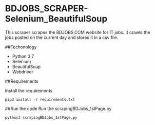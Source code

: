 # BDJOBS_SCRAPER-Selenium_BeautifulSoup
This scraper scrapes the BDJOBS.COM website for IT jobs. It crawls the jobs posted on the current day and stores it in a csv file.

##Techonology
- Python 3.7
- Selenium
- BeautifulSoup
- Webdriver

##Requirements

Install the requirements.
```
pip3 install -r requirements.txt
```

##Run the code
Run the scrapingBDJobs_1stPage.py

```
python3 scrapingBDJobs_1stPage.py
```
